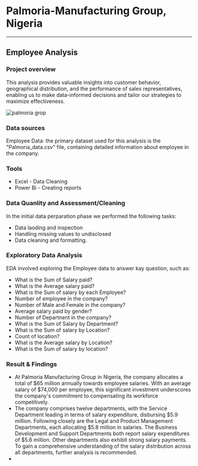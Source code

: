 # Palmoria-Manufacturing Group, Nigeria 
---
## Employee Analysis 

### Project overview 

This analysis provides valuable insights into customer behavior, geographical distribution, and the performance of sales representatives, enabling us to make data-informed decisions and tailor our strategies to maximize effectiveness.

![palmoria grop](https://github.com/user-attachments/assets/c32486fe-4988-4050-867d-a4149b7aa3a6)

### Data sources 

Employee Data: the primary dataset used for this analysis is the "Palmoria_data.csv" file, containing detailed information about employee in the company.

### Tools

- Excel - Data Cleaning 
- Power Bi - Creating reports

### Data Quanlity and Assessment/Cleaning 

In the initial data perparation phase we performed the following tasks:

- Data laoding and inspection
- Handling missing values to undisclosed
- Data cleaning and formatting.

### Exploratory Data Analysis 

EDA involved exploring the Employee data to answer kay question, such as:

- What is the Sum of Salary paid?
- What is the Average salary paid?
- What is the Sum of salary by each Employee?
- Number of employee in the company?
- Number of Male and Female in the company?
- Average salary paid by gender?
- Number of Departnent in the company? 
- What is the Sum of Salary by Department?
- What is the Sum of salary by Location?
- Count of location?
- What is the Average salary by Location?
- What is the Sum of salary by location?
   
### Result & Findings

- At Palmoria Manufacturing Group in Nigeria, the company allocates a total of $65 million annually towards employee salaries. With an average salary of $74,000 per employee, this significant investment underscores the company's commitment to compensating its workforce competitively.
- The company comprises twelve departments, with the Service Department leading in terms of salary expenditure, disbursing $5.9 million. Following closely are the Legal and Product Management Departments, each allocating $5.8 million in salaries. The Business Development and Support Departments both report salary expenditures of $5.6 million. Other departments also exhibit strong salary payments. To gain a comprehensive understanding of the salary distribution across all departments, further analysis is recommended.
- 







 





  
